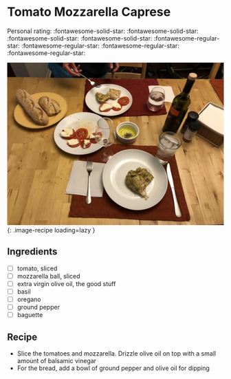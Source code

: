 # Tomato Mozzarella Caprese

<!-- {cts} rating=1; (User can specify rating on scale of 1-5) -->

Personal rating: :fontawesome-solid-star: :fontawesome-solid-star: :fontawesome-solid-star: :fontawesome-solid-star: :fontawesome-regular-star: :fontawesome-regular-star: :fontawesome-regular-star: :fontawesome-regular-star:

<!-- {cte} -->

<!-- {cts} name_image=tomato_mozzarella_caprese.jpg; (User can specify image name) -->

![tomato_mozzarella_caprese.jpg](./tomato_mozzarella_caprese.jpg){: .image-recipe loading=lazy }

<!-- {cte} -->

## Ingredients

- [ ] tomato, sliced
- [ ] mozzarella ball, sliced
- [ ] extra virgin olive oil, the good stuff
- [ ] basil
- [ ] oregano
- [ ] ground pepper
- [ ] baguette

## Recipe

- Slice the tomatoes and mozzarella. Drizzle olive oil on top with a small amount of balsamic vinegar
- For the bread, add a bowl of ground pepper and olive oil for dipping
